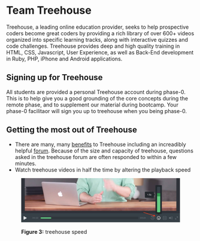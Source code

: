 # Team Treehouse

Treehouse, a leading online education provider, seeks to help prospective coders become great coders by providing a rich library of over 600+ videos organized into specific learning tracks, along with interactive quizzes and code challenges. Treehouse provides deep and high quality training in HTML, CSS, Javascript, User Experience, as well as Back-End development in Ruby, PHP, iPhone and Android applications.

## Signing up for Treehouse
All students are provided a personal Treehouse account during phase-0. This is to help give you a good grounding of the core concepts during the remote phase, and to supplement our material during bootcamp. Your phase-0 facilitaor will sign you up to treehouse when you being phase-0.

## Getting the most out of Treehouse
- There are many, many [benefits](http://teamtreehouse.com/features) to Treehouse including an increadibly helpful [forum](https://teamtreehouse.com/forum). Because of the size and capacity of treehouse, questions asked in the treehouse forum are often responded to within a few minutes.
- Watch treehouse videos in half the time by altering the playback speed



<figure>
  <img src="/images/treehouse-speed.png" alt="Change the speed of video playback"><br>
  <figcaption>
    <p><strong>Figure 3:</strong> treehouse speed</p>
  </figcaption>
</figure>

